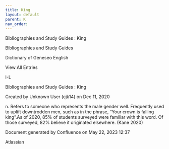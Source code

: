 ```yaml
---
title: King
layout: default
parent: K
nav_order:
---
```


Bibliographies and Study Guides : King

Bibliographies and Study Guides

Dictionary of Geneseo English

View All Entries

I-L

Bibliographies and Study Guides : King

Created by  Unknown User (cjk14) on Dec 11, 2020

n. Refers to someone who represents the male gender well. Frequently used to uplift downtrodden men, such as in the phrase, “Your crown is falling king”.As of 2020, 85% of students surveyed were familiar with this word. Of those surveyed, 82% believe it originated elsewhere. (Kane 2020)

Document generated by Confluence on May 22, 2023 12:37

Atlassian
